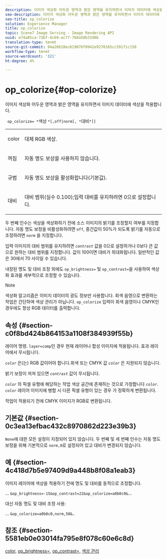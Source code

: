 ```yaml
---
description: 이미지 색상화 어두운 영역과 밝은 영역을 유지하면서 이미지 데이터에 색상을 적용합니다.
seo-description: 이미지 색상화 어두운 영역과 밝은 영역을 유지하면서 이미지 데이터에 색상을 적용합니다.
seo-title: op_colorize
solution: Experience Manager
title: op_colorize
topic: Scene7 Image Serving - Image Rendering API
uuid: e74a85ca-73bf-4c69-ac77-768a58b33d0b
translation-type: tm+mt
source-git-commit: 94a26628ec619076f0942e9278165cc591f1c150
workflow-type: tm+mt
source-wordcount: '321'
ht-degree: 4%

---
```



# op_colorize{#op-colorize}

이미지 색상화 어두운 영역과 밝은 영역을 유지하면서 이미지 데이터에 색상을 적용합니다.

` op_colorize= *`색상 `*[,off|norm[, *`대비`*]]`

<table id="simpletable_768D6CDF3F734E7F89DC7AB2EAAC0C77"> 
 <tr class="strow"> 
  <td class="stentry"> <p> <span class="varname"> color </span> </p> </td> 
  <td class="stentry"> <p>대체 RGB 색상. </p> </td> 
 </tr> 
 <tr class="strow"> 
  <td class="stentry"> <p> <span class="codeph"> 꺼짐 </span> </p> </td> 
  <td class="stentry"> <p>자동 명도 보상을 사용하지 않습니다. </p> </td> 
 </tr> 
 <tr class="strow"> 
  <td class="stentry"> <p> <span class="codeph"> 규범  </span> </p> </td> 
  <td class="stentry"> <p>자동 명도 보상을 활성화합니다(기본값). </p> </td> 
 </tr> 
 <tr class="strow"> 
  <td class="stentry"> <p> <span class="varname"> 대비 </span> </p> </td> 
  <td class="stentry"> <p>대비 범위(실수 0.100);입력 대비를 유지하려면 0으로 설정합니다. </p> </td> 
 </tr> 
</table>

두 번째 인수는 색상을 색상화하기 전에 소스 이미지의 밝기를 조정할지 여부를 지정합니다. 자동 명도 보정을 비활성화하려면 `off`, 중간값이 50%가 되도록 밝기를 자동으로 조정하려면 `norm` 을 지정합니다.

입력 이미지의 대비 범위를 유지하려면 *`contrast`* 값을 0으로 설정하거나 0보다 큰 값으로 원하는 대비 범위를 지정합니다. 값이 100이면 대비가 최대화됩니다. 일반적인 값은 30에서 70 사이일 수 있습니다.

내장된 명도 및 대비 조정 외에도 `op_brightness=` 및 `op_contrast=`을 사용하여 색상화 효과를 세부적으로 조정할 수 있습니다.

>[!NOTE]
>
>색상화 알고리즘은 이미지 데이터의 광도 정보만 사용합니다. 회색 음영으로 변환하는 작업은 간단하며 색상 관리가 아닙니다. `op_colorize` 입력이 회색 음영이나 CMYK인 경우에도 항상 RGB 데이터를 출력합니다.

## 속성 {#section-c0f8bd424b864153a1108f384939f55b}

레이어 명령. `layer=comp`인 경우 현재 레이어나 합성 이미지에 적용됩니다. 효과 레이어에서 무시됩니다.

*`color`* 은(는) RGB 값이어야 합니다.회색 또는 CMYK 값 *`color`* 은 지원되지 않습니다.

밝기 보정이 꺼져 있으면 *`contrast`* 값이 무시됩니다.

*`color`* 의 픽셀 유형에 해당하는 작업 색상 공간에 존재하는 것으로 가정합니다 *`color`*. *`color`* 레이어 이미지에 병합 시 다른 픽셀 유형이 있는 경우 가 정확하게 변환됩니다.

작업이 적용되기 전에 CMYK 이미지가 RGB로 변환됩니다.

## 기본값 {#section-0c3ea13efbac432c8970862d223e39b3}

`None`에 대한 모든 설정이 지정되어 있지 않습니다. 두 번째 및 세 번째 인수는 자동 명도 보정을 위해 기본적으로 `norm,0`로 설정되어 있고 대비가 변경되지 않습니다.

## 예 {#section-4c418d7b5e97409d9a448b8f08a1eab3}

이미지 레이어에 색상을 적용하기 전에 명도 및 대비를 동적으로 조정합니다.

… `&op_brightness=-15&op_contrast=22&op_colorize=a0b0c0&`…

대신 자동 명도 및 대비 조정 사용:

... `&op_colorize=a0b0c0,norm,50&`..

## 참조 {#section-5581eb0e03014fa795e8f078c60e6c8d}

[color](/help/aem-is-ir-api/is-api/http-ref/image-serving-api-ref/c-http-protocol-reference/c-data-types/r-is-http-color.md),  [op_brightness=](../../../../../is-api/http-ref/image-serving-api-ref/c-http-protocol-reference/c-command-reference/r-op-brightness.md#reference-edf79dc41ae5411c80bec3ee3731c58a),  [op_contrast=](../../../../../is-api/http-ref/image-serving-api-ref/c-http-protocol-reference/c-command-reference/r-op-contrast.md#reference-b26dfa9869fd43bebea0fbb8e9fe743d),  [색상 관리](../../../../../is-api/http-ref/image-serving-api-ref/c-http-protocol-reference/c-syntax-and-features/r-color-management.md#reference-c7e4a72d589145189f7e4bcb6b4544d7)
